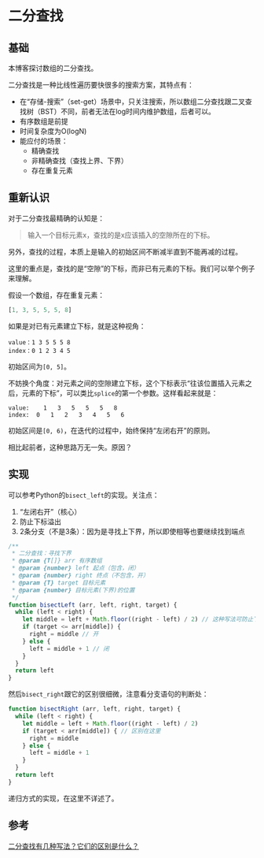 # 二分查找

## 基础

本博客探讨数组的二分查找。

二分查找是一种比线性遍历要快很多的搜索方案，其特点有：

- 在“存储-搜索”（set-get）场景中，只关注搜索，所以数组二分查找跟二叉查找树（BST）不同，前者无法在log时间内维护数组，后者可以。
- 有序数组是前提
- 时间复杂度为O(logN)
- 能应付的场景：
  - 精确查找
  - 非精确查找（查找上界、下界）
  - 存在重复元素



## 重新认识

对于二分查找最精确的认知是：

> 输入一个目标元素x，查找的是x应该插入的空隙所在的下标。

另外，查找的过程，本质上是输入的初始区间不断减半直到不能再减的过程。

这里的重点是，查找的是“空隙”的下标，而非已有元素的下标。我们可以举个例子来理解。

假设一个数组，存在重复元素：

```js
[1, 3, 5, 5, 5, 8]
```

如果是对已有元素建立下标，就是这种视角：

```
value：1 3 5 5 5 8
index：0 1 2 3 4 5
```

初始区间为`[0, 5]`。

不妨换个角度：对元素之间的空隙建立下标，这个下标表示“往该位置插入元素之后，元素的下标”，可以类比`splice`的第一个参数。这样看起来就是：

```
value:    1   3   5   5   5   8
index:  0   1   2   3   4   5   6
```

初始区间是`[0, 6)`，在迭代的过程中，始终保持“左闭右开”的原则。

相比起前者，这种思路万无一失。原因？



## 实现

可以参考Python的`bisect_left`的实现。关注点：

1. “左闭右开”（核心）
1. 防止下标溢出
1. 2条分支（不是3条）：因为是寻找上下界，所以即使相等也要继续找到端点

```js
/**
 * 二分查找：寻找下界
 * @param {T[]} arr 有序数组
 * @param {number} left 起点（包含，闭）
 * @param {number} right 终点（不包含，开）
 * @param {T} target 目标元素
 * @param {number} 目标元素(下界)的位置
 */
function bisectLeft (arr, left, right, target) {
  while (left < right) {
    let middle = left + Math.floor((right - left) / 2) // 这种写法可防止下标溢出
    if (target <= arr[middle]) {
      right = middle // 开
    } else {
      left = middle + 1 // 闭
    }
  }
  return left
}
```

然后`bisect_right`跟它的区别很细微，注意看分支语句的判断处：

```js
function bisectRight (arr, left, right, target) {
  while (left < right) {
    let middle = left + Math.floor((right - left) / 2)
    if (target < arr[middle]) { // 区别在这里
      right = middle
    } else {
      left = middle + 1
    }
  }
  return left
}
```

递归方式的实现，在这里不详述了。

## 参考

[二分查找有几种写法？它们的区别是什么？](https://www.zhihu.com/question/36132386/answer/530313852?utm_source=wechat_session&utm_medium=social&utm_oi=607648976770699264)
